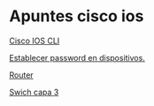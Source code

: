 # Apuntes cisco ios

[Cisco IOS CLI](./ios.md)

[Establecer password en dispositivos.](./Password.md)

[Router](./Router.md)

[Swich capa 3](./Capa3.md)